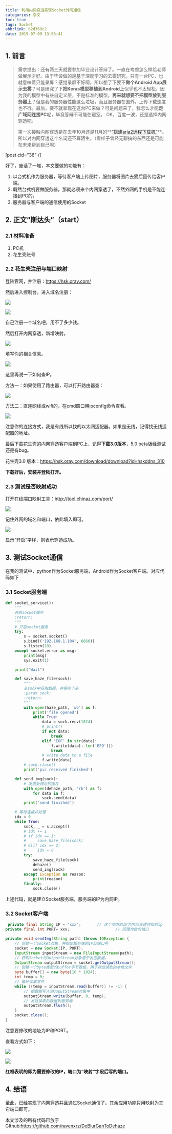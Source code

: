 ```yaml
---
title: 利用内网穿透实现Socket外网通信
categories: 杂文
toc: true
tags: Socket
abbrlink: b2d369c2
date: 2019-07-09 13:58:41
---
```


## 1. 前言

> 需求提出：还有两三天就要参加毕业设计答辩了。一直在考虑怎么样给老师做展示才好。由于毕设做的是基于深度学习的去雾研究。只有一台PC，也就意味着只能录屏？感觉录屏不好啊，所以想了下要不**做个Android App展示去雾**？可是研究了下**把Keras模型移植到Android上**似乎也不太轻松，因为我的模型中有些自定义层，不是标准的模型。**再来就想要不把模型放到服务器上**？但是我的服务器性能这么垃圾，而且服务器在国外，上传下载速度也不行。最后，要不就拿现在这台PC来做？可是问题来了，我怎么才能**走广域网连接PC**呢，毕竟答辩不可能在寝室。
> OK，百度一波，还是选择内网穿透吧。
>
> 第一次接触内网穿透是在去年10月还是11月的**[“搭建aria2远程下载机”](https://www.ravenxrz.ink/2019/05/03/reuse-of-old-mobile-phonea-downloader-based-on-arria2.html)**。所以对内网穿透这个名词还不算陌生。（看样子曾经无聊搞的东西还是可能在未来帮到自己啊）
<!-- more -->
[post cid="36" /]


好了，废话了一堆，本文要做的功能有：

1. 以台式机作为服务器，等待客户端上传图片，服务器将图片去雾后回传给客户端。
2. 既然台式机要做服务器，那就必须来个内网穿透了，不然外网的手机是不能连接到PC的。
3. 服务器与客户端的通信使用的Socket

## 2. 正文“斯达头”（start）

### 2.1 材料准备

1. PC机
3. 花生壳账号

### 2.2 花生壳注册与端口映射

登陆官网，并注册：https://hsk.oray.com/ 

然后进入控制台。进入域名注册：

![](https://pic.superbed.cn/item/5cfc9796451253d178e53687.jpg)

![](https://pic.superbed.cn/item/5cfc9814451253d178e53c32.jpg)

自己注册一个域名吧，用不了多少钱。

然后打开内网穿透，新增映射。

![](https://cy-pic.kuaizhan.com/g3/73/28/ed54-5ad8-4b9e-aae1-38bb14fd4a1132)

填写你的相关信息。

![](https://cy-pic.kuaizhan.com/g3/ff/3c/1bfb-b4b7-45a5-9763-763a31e99c8758)

这里再说一下如何查IP。

方法一：如果使用了路由器，可以打开路由器查：

![](https://ae01.alicdn.com/kf/HTB1SV79b8Kw3KVjSZFOq6yrDVXaB.jpg)

方法二：直连网线或wifi的，在cmd窗口用ipconfig命令查看。

![](https://ae01.alicdn.com/kf/HTB1T4Xacbys3KVjSZFnq6xFzpXaK.jpg)

注意你的连接方式，我是有线所以找的以太网适配器。如果是无线，记得找无线适配器的地址。

最后下载花生壳的内网穿透客户端到PC上，记得**下载3.0版本**，5.0 beta版经测试还是有bug。

花生壳3.0 版本：https://hsk.oray.com/download/download?id=hskddns_310

**下载好后，安装并登陆打开。**

### 2.3 测试是否映射成功

打开在线端口映射工具：http://tool.chinaz.com/port/

![](https://ae01.alicdn.com/kf/HTB1y6XXcbus3KVjSZKbq6xqkFXa7.jpg)

记住外网的域名和端口，依此填入即可。

![](https://ae01.alicdn.com/kf/HTB1I2g3b25G3KVjSZPxq6zI3XXab.jpg)

显示“开启”字样，则表示穿透成功。

## 3. 测试Socket通信

在我的测试中，python作为Socket服务端，Android作为Socket客户端。对应代码如下

### 3.1 Socket服务端

```python
def socket_service():
    """
    开启socket服务
    :return:
    """
    # 开启socket服务
    try:
        s = socket.socket()
        s.bind(('192.168.1.104', 6666))
        s.listen(10)
    except socket.error as msg:
        print(msg)
        sys.exit(1)

    print("Wait")

    def save_haze_file(sock):
        """
        从sock中获取数据，并保存下来
        :param sock:
        :return:
        """
        with open(haze_path, 'wb') as f:
            print('file opened')
            while True:
                data = sock.recv(1024)
                # print()
                if not data:
                    break
                elif 'EOF' in str(data):
                    f.write(data[:-len('EFO')])
                    break
                # write data to a file
                f.write(data)
        # sock.close()
        print('pic received finished')

    def send_img(sock):
        # 发送处理后的图片
        with open(dehaze_path, 'rb') as f:
            for data in f:
                sock.send(data)
        print('send finished')

    # 等待连接并处理
    idx = 0
    while True:
        sock, _ = s.accept()
        # idx += 1
        # if idx == 1:
        #     save_haze_file(sock)
        # elif idx == 2:
        #     idx = 0
        try:
            save_haze_file(sock)
            dehaze()
            send_img(sock)
        except Exception as reason:
            print(reason)
        finally:
            sock.close()

```

上述代码，就是建立Socket服务端，服务端的IP为内网IP。



### 3.2 Socket客户端

```java
 private final String IP = "xxx";		// 这个地方的IP为内网穿透时给的ip
private final int PORT= xxx;					// 同理为给的端口

private void sendImg(String path) throws IOException {
    // 创建一个Socket对象，并指定服务端的IP及端口号
    socket = new Socket(IP, PORT);
    InputStream inputStream = new FileInputStream(path);
    // 获取Socket的OutputStream对象用于发送数据。
    OutputStream outputStream = socket.getOutputStream();
    // 创建一个byte类型的buffer字节数组，用于存放读取的本地文件
    byte buffer[] = new byte[10 * 1024];
    int temp = 0;
    // 循环读取文件
    while ((temp = inputStream.read(buffer)) != -1) {
        // 把数据写入到OuputStream对象中
        outputStream.write(buffer, 0, temp);
        // 发送读取的数据到服务端
        outputStream.flush();
    }
    socket.close();
}
```

注意要修改的地址为IP和PORT。

查看方式如下：

![](https://ae01.alicdn.com/kf/HTB1W7M3b4iH3KVjSZPfq6xBiVXay.jpg)

![](https://ae01.alicdn.com/kf/HTB1KzSeXvBj_uVjSZFpq6A0SXXaS.jpg)

**红框表明的即为需要修改的IP，端口为“映射”字段后写的端口。**



## 4. 结语

至此，已经实现了内网穿透并且通过Socket通信了。其余应用功能只用映射为其它端口即可。

本文涉及的所有代码已放于GIthub:https://github.com/ravenxrz/DeBlurGanToDehaze

